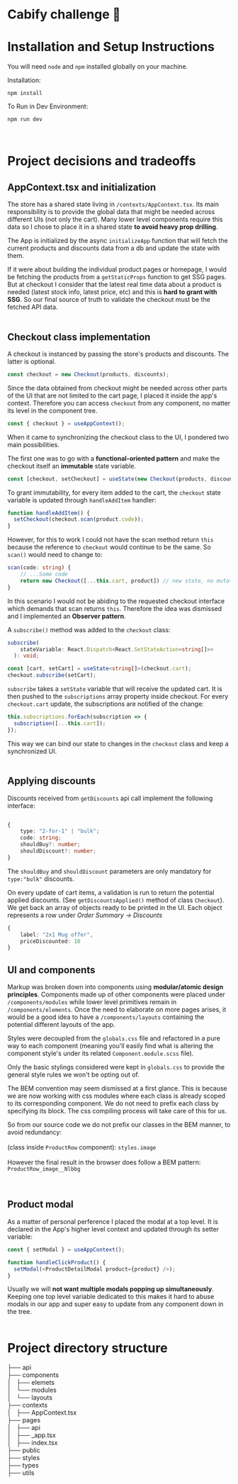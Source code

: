 # Cabify challenge 🎉

# Installation and Setup Instructions

You will need `node` and `npm` installed globally on your machine.

Installation:

`npm install`

To Run in Dev Environment:

`npm run dev`

<br />

# Project decisions and tradeoffs

## AppContext.tsx and initialization

The store has a shared state living in `/contexts/AppContext.tsx`. Its main responsibility is to provide the global data that might be needed across different UIs (not only the cart). Many lower level components require this data so I chose to place it in a shared state **to avoid heavy prop drilling**.

The App is initialized by the async `initializeApp` function that will fetch the current products and discounts data from a db and update the state with them.

If it were about building the individual product pages or homepage, I would be fetching the products from a `getStaticProps` function to get SSG pages. But at checkout I consider that the latest real time data about a product is needed (latest stock info, latest price, etc) and this is **hard to grant with SSG**. So our final source of truth to validate the checkout must be the fetched API data.
<br />
<br />

## Checkout class implementation

A checkout is instanced by passing the store's products and discounts. The latter is optional.

```typescript
const checkout = new Checkout(products, discounts);
```

Since the data obtained from checkout might be needed across other parts of the UI that are not limited to the cart page, I placed it inside the app's context. Therefore you can access `checkout` from any component, no matter its level in the component tree.

```typescript
const { checkout } = useAppContext();
```

When it came to synchronizing the checkout class to the UI, I pondered two main possibilities.

The first one was to go with a **functional-oriented pattern** and make the checkout itself an **immutable** state variable.

```typescript
const [checkout, setCheckout] = useState(new Checkout(products, discounts));
```

To grant immutability, for every item added to the cart, the `checkout` state variable is updated through `handleAddItem` handler:

```typescript
function handleAddItem() {
  setCheckout(checkout.scan(product.code));
}
```

However, for this to work I could not have the scan method return `this` because the reference to `checkout` would continue to be the same. So `scan()` would need to change to:

```typescript
scan(code: string) {
    // ...Some code
    return new Checkout([...this.cart, product]) // new state, no mutation
}
```

In this scenario I would not be abiding to the requested checkout interface which demands that scan returns `this`. Therefore the idea was dismissed and I implemented an **Observer pattern**.

A `subscribe()` method was added to the `checkout` class:

```typescript
subscribe(
    stateVariable: React.Dispatch<React.SetStateAction<string[]>>
  ): void;
```

```typescript
const [cart, setCart] = useState<string[]>(checkout.cart);
checkout.subscribe(setCart);
```

`subscribe` takes a `setState` variable that will receive the updated cart. It is then pushed to the `subscriptions` array property inside checkout. For every `checkout.cart` update, the subscriptions are notified of the change:

```typescript
this.subscriptions.forEach(subscription => {
  subscription([...this.cart]);
});
```

This way we can bind our state to changes in the `checkout` class and keep a synchronized UI.
<br/>
<br/>

## Applying discounts

Discounts received from `getDiscounts` api call implement the following interface:

```typescript

{
    type: "2-for-1" | "bulk";
    code: string;
    shouldBuy?: number;
    shouldDiscount?: number;
}

```

The `shouldBuy` and `shouldDiscount` parameters are only mandatory for `type:"bulk"` discounts.

On every update of cart items, a validation is run to return the potential applied discounts. (See `getDiscountsApplied()` method of class `Checkout`). We get back an array of objects ready to be printed in the UI. Each object represents a row under _Order Summary -> Discounts_

```typescript
{
    label: "2x1 Mug offer",
    priceDiscounted: 10
}
```

## UI and components

Markup was broken down into components using **modular/atomic design principles**. Components made up of other components were placed under `/components/modules` while lower level primitives remain in `/components/elements`. Once the need to elaborate on more pages arises, it would be a good idea to have a `/components/layouts` containing the potential different layouts of the app.

Styles were decoupled from the `globals.css` file and refactored in a pure way to each component (meaning you'll easily find what is altering the component style's under its related `Component.module.scss` file).

Only the basic stylings considered were kept in `globals.css` to provide the general style rules we won't be opting out of.

The BEM convention may seem dismissed at a first glance. This is because we are now working with css modules where each class is already scoped to its corresponding component. We do not need to prefix each class by specifying its block. The css compiling process will take care of this for us.

So from our source code we do not prefix our classes in the BEM manner, to avoid redundancy: <br/><br/>
(class inside `ProductRow` component): `styles.image`<br/><br/>
However the final result in the browser does follow a BEM pattern: `ProductRow_image__Nlbbg`

<br />

## Product modal

As a matter of personal perference I placed the modal at a top level. It is declared in the App's higher level context and updated through its setter variable:

```typescript
const { setModal } = useAppContext();

function handleClickProduct() {
  setModal(<ProductDetailModal product={product} />);
}
```

Usually we will **not want multiple modals popping up simultaneously**. Keeping one top level variable dedicated to this makes it hard to abuse modals in our app and super easy to update from any component down in the tree.
<br/>
<br/>

# Project directory structure

├── api<br />
├── components<br />
│   ├── elemets<br />
│   └── modules<br />
│   └── layouts<br />
├── contexts<br />
│   ├── AppContext.tsx<br />
├── pages<br />
│   ├── api<br />
│   ├── \_app.tsx<br />
│   ├── index.tsx<br />
├── public<br />
├── styles<br />
├── types<br />
├── utils<br />
